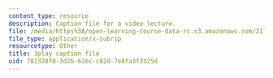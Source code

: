 ```yaml
---
content_type: resource
description: Caption file for a video lecture.
file: /media/https%3A/open-learning-course-data-rc.s3.amazonaws.com/21l-011-the-film-experience-fall-2013/782328f03d2b616cc82d7e8fa3f3325d_oocw6x_kCQs.srt
file_type: application/x-subrip
resourcetype: Other
title: 3play caption file
uid: 782328f0-3d2b-616c-c82d-7e8fa3f3325d
---
```

